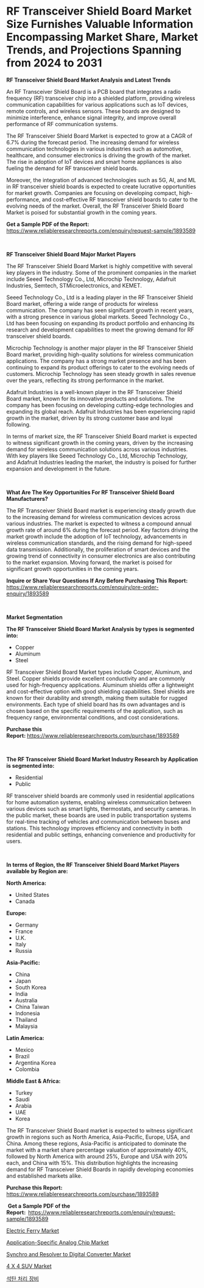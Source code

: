 <p><h1>RF Transceiver Shield Board Market Size Furnishes Valuable Information Encompassing Market Share, Market Trends, and Projections Spanning from 2024 to 2031</h1></p><p><strong>RF Transceiver Shield Board Market Analysis and Latest Trends</strong></p>
<p><p>An RF Transceiver Shield Board is a PCB board that integrates a radio frequency (RF) transceiver chip into a shielded platform, providing wireless communication capabilities for various applications such as IoT devices, remote controls, and wireless sensors. These boards are designed to minimize interference, enhance signal integrity, and improve overall performance of RF communication systems.</p><p>The RF Transceiver Shield Board Market is expected to grow at a CAGR of 6.7% during the forecast period. The increasing demand for wireless communication technologies in various industries such as automotive, healthcare, and consumer electronics is driving the growth of the market. The rise in adoption of IoT devices and smart home appliances is also fueling the demand for RF transceiver shield boards.</p><p>Moreover, the integration of advanced technologies such as 5G, AI, and ML in RF transceiver shield boards is expected to create lucrative opportunities for market growth. Companies are focusing on developing compact, high-performance, and cost-effective RF transceiver shield boards to cater to the evolving needs of the market. Overall, the RF Transceiver Shield Board Market is poised for substantial growth in the coming years.</p></p>
<p><strong>Get a Sample PDF of the Report:&nbsp;</strong> <a href="https://www.reliableresearchreports.com/enquiry/request-sample/1893589">https://www.reliableresearchreports.com/enquiry/request-sample/1893589</a></p>
<p>&nbsp;</p>
<p><strong>RF Transceiver Shield Board Major Market Players</strong></p>
<p><p>The RF Transceiver Shield Board Market is highly competitive with several key players in the industry. Some of the prominent companies in the market include Seeed Technology Co., Ltd, Microchip Technology, Adafruit Industries, Semtech, STMicroelectronics, and KEMET.</p><p>Seeed Technology Co., Ltd is a leading player in the RF Transceiver Shield Board market, offering a wide range of products for wireless communication. The company has seen significant growth in recent years, with a strong presence in various global markets. Seeed Technology Co., Ltd has been focusing on expanding its product portfolio and enhancing its research and development capabilities to meet the growing demand for RF transceiver shield boards.</p><p>Microchip Technology is another major player in the RF Transceiver Shield Board market, providing high-quality solutions for wireless communication applications. The company has a strong market presence and has been continuing to expand its product offerings to cater to the evolving needs of customers. Microchip Technology has seen steady growth in sales revenue over the years, reflecting its strong performance in the market.</p><p>Adafruit Industries is a well-known player in the RF Transceiver Shield Board market, known for its innovative products and solutions. The company has been focusing on developing cutting-edge technologies and expanding its global reach. Adafruit Industries has been experiencing rapid growth in the market, driven by its strong customer base and loyal following.</p><p>In terms of market size, the RF Transceiver Shield Board market is expected to witness significant growth in the coming years, driven by the increasing demand for wireless communication solutions across various industries. With key players like Seeed Technology Co., Ltd, Microchip Technology, and Adafruit Industries leading the market, the industry is poised for further expansion and development in the future.</p></p>
<p>&nbsp;</p>
<p><strong>What Are The Key Opportunities For RF Transceiver Shield Board Manufacturers?</strong></p>
<p><p>The RF Transceiver Shield Board market is experiencing steady growth due to the increasing demand for wireless communication devices across various industries. The market is expected to witness a compound annual growth rate of around 6% during the forecast period. Key factors driving the market growth include the adoption of IoT technology, advancements in wireless communication standards, and the rising demand for high-speed data transmission. Additionally, the proliferation of smart devices and the growing trend of connectivity in consumer electronics are also contributing to the market expansion. Moving forward, the market is poised for significant growth opportunities in the coming years.</p></p>
<p><strong>Inquire or Share Your Questions If Any Before Purchasing This Report:</strong> <a href="https://www.reliableresearchreports.com/enquiry/pre-order-enquiry/1893589">https://www.reliableresearchreports.com/enquiry/pre-order-enquiry/1893589</a></p>
<p>&nbsp;</p>
<p><strong>Market Segmentation</strong></p>
<p><strong>The RF Transceiver Shield Board Market Analysis by types is segmented into:</strong></p>
<p><ul><li>Copper</li><li>Aluminum</li><li>Steel</li></ul></p>
<p><p>RF Transceiver Shield Board Market types include Copper, Aluminum, and Steel. Copper shields provide excellent conductivity and are commonly used for high-frequency applications. Aluminum shields offer a lightweight and cost-effective option with good shielding capabilities. Steel shields are known for their durability and strength, making them suitable for rugged environments. Each type of shield board has its own advantages and is chosen based on the specific requirements of the application, such as frequency range, environmental conditions, and cost considerations.</p></p>
<p><strong>Purchase this Report:&nbsp;</strong><a href="https://www.reliableresearchreports.com/purchase/1893589">https://www.reliableresearchreports.com/purchase/1893589</a></p>
<p>&nbsp;</p>
<p><strong>The RF Transceiver Shield Board Market Industry Research by Application is segmented into:</strong></p>
<p><ul><li>Residential</li><li>Public</li></ul></p>
<p><p>RF transceiver shield boards are commonly used in residential applications for home automation systems, enabling wireless communication between various devices such as smart lights, thermostats, and security cameras. In the public market, these boards are used in public transportation systems for real-time tracking of vehicles and communication between buses and stations. This technology improves efficiency and connectivity in both residential and public settings, enhancing convenience and productivity for users.</p></p>
<p>&nbsp;</p>
<p><strong>In terms of Region, the RF Transceiver Shield Board Market Players available by Region are:</strong></p>
<p>
    <p> <strong> North America: </strong>
        <ul>
            <li>United States</li>
            <li>Canada</li>
        </ul>
        </p> 
    <p> <strong> Europe: </strong>
        <ul>
            <li>Germany</li>
            <li>France</li>
            <li>U.K.</li>
            <li>Italy</li>
            <li>Russia</li>
        </ul>
        </p> 
    <p> <strong> Asia-Pacific: </strong>
        <ul>
            <li>China</li>
            <li>Japan</li>
            <li>South Korea</li>
            <li>India</li>
            <li>Australia</li>
            <li>China Taiwan</li>
            <li>Indonesia</li>
            <li>Thailand</li>
            <li>Malaysia</li>
        </ul>
        </p> 
    <p> <strong> Latin America: </strong>
        <ul>
            <li>Mexico</li>
            <li>Brazil</li>
            <li>Argentina Korea</li>
            <li>Colombia</li>
        </ul>
        </p> 
    <p> <strong> Middle East & Africa: </strong>
        <ul>
            <li>Turkey</li>
            <li>Saudi</li>
            <li>Arabia</li>
            <li>UAE</li>
            <li>Korea</li>
        </ul>
    </p>
    </p>
<p><p>The RF Transceiver Shield Board market is expected to witness significant growth in regions such as North America, Asia-Pacific, Europe, USA, and China. Among these regions, Asia-Pacific is anticipated to dominate the market with a market share percentage valuation of approximately 40%, followed by North America with around 25%, Europe and USA with 20% each, and China with 15%. This distribution highlights the increasing demand for RF Transceiver Shield Boards in rapidly developing economies and established markets alike.</p></p>
<p><strong>Purchase this Report: </strong><a href="https://www.reliableresearchreports.com/purchase/1893589">https://www.reliableresearchreports.com/purchase/1893589</a></p>
<p>&nbsp;<strong>Get a Sample PDF of the Report:&nbsp;&nbsp;</strong><a href="https://www.reliableresearchreports.com/enquiry/request-sample/1893589">https://www.reliableresearchreports.com/enquiry/request-sample/1893589</a></p>
<p><strong></strong></p>
<p><p><a href="https://issuu.com/reportprime-2/docs/electric-ferry-market-size-2030.pptx">Electric Ferry Market</a></p><p><a href="https://github.com/shotows/Market-Research-Report-List-2/blob/main/application-specific-analog-chip-market.md">Application-Specific Analog Chip Market</a></p><p><a href="https://github.com/beatblasta/Market-Research-Report-List-2/blob/main/synchro-and-resolver-to-digital-converter-market.md">Synchro and Resolver to Digital Converter Market</a></p><p><a href="https://issuu.com/reportprime-2/docs/4-x-4-suv-market-size-2030.pptx">4 X 4 SUV Market</a></p><p><a href="https://github.com/darrellockm3ytan895656/Market-Research-Report-List-1/blob/main/538510612922.md">석탄 처리 장비</a></p></p>